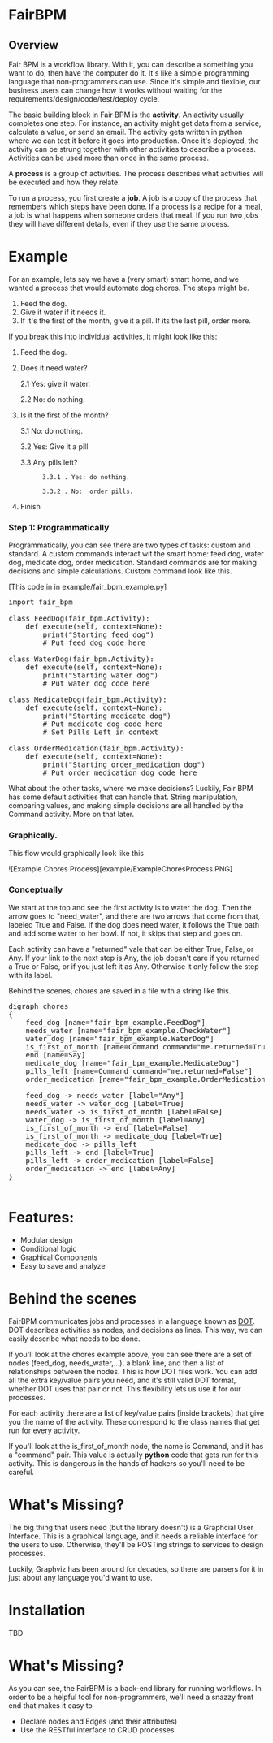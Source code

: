 # FairBPM

## Overview
Fair BPM is a workflow library. With it, you can describe a something you want to do, then have the computer do it.  It's like
a simple programming language that non-programmers can use. Since it's simple and flexible, our business users can change
how it works without waiting for the requirements/design/code/test/deploy cycle.

The basic building block in Fair BPM is the **activity**.  An activity usually completes one step.  For instance, an activity
might get data from a service, calculate a value, or send an email.  The activity gets written in python where we can
test it before it goes into production.  Once it's deployed, the activity can be strung together with other
activities to describe a process. Activities can be used more than once in the same process.

A **process** is a group of activities.  The process describes what activities will be executed and how they relate.

To run a process, you first create a **job**. A job is a copy of the process that remembers which steps have been done.
If a process is a recipe for a meal, a job is what happens when someone orders that meal.
If you run two jobs they will have different details, even if they use the same process.

# Example

For an example, lets say we have a (very smart) smart home, and we wanted a process that would automate dog chores.  The steps might be.

1.    Feed the dog.
2.    Give it water if it needs it.
3.    If it's the first of the month, give it a pill.  If its the last pill, order more.

If you break this into individual activities, it might look like this:
1.    Feed the dog.
2.    Does it need water?

        2.1    Yes: give it water.

        2.2    No: do nothing.

3.    Is it the first of the month?

        3.1      No: do nothing.

        3.2      Yes:  Give it a pill

        3.3      Any pills left?

                3.3.1 . Yes: do nothing.

                3.3.2 . No:  order pills.

4.    Finish


### Step 1:  Programmatically
Programmatically, you can see there are two types of tasks: custom and standard.  A custom commands interact wit the smart home: feed dog,
water dog, medicate dog, order medication. Standard commands are
for making decisions and simple calculations.  Custom command look like this.

[This code in in example/fair_bpm_example.py]

<pre>
import fair_bpm

class FeedDog(fair_bpm.Activity):
    def execute(self, context=None):
        print("Starting feed dog")
        # Put feed dog code here

class WaterDog(fair_bpm.Activity):
    def execute(self, context=None):
        print("Starting water dog")
        # Put water dog code here

class MedicateDog(fair_bpm.Activity):
    def execute(self, context=None):
        print("Starting medicate dog")
        # Put medicate dog code here
        # Set Pills Left in context

class OrderMedication(fair_bpm.Activity):
    def execute(self, context=None):
        print("Starting order_medication dog")
        # Put order_medication dog code here
</pre>

What about the other tasks, where we make decisions?  Luckily, Fair BPM has some default activities that can handle that.
String manipulation, comparing values, and making simple decisions are all handled by the Command activity.  More on that later.


### Graphically.
This flow would graphically look like this

![Example Chores Process][example/ExampleChoresProcess.PNG]

### Conceptually
We start at the top and see the first activity is to water the dog.  Then the arrow goes to "need_water", and there are two
arrows that come from that, labeled True and False.  If the dog does need water, it follows the True path and add some water
to her bowl.  If not, it skips that step and goes on.

Each activity can have a "returned" vale that can be either True, False, or Any. If your link to the next step is Any, the job doesn't care if you returned a True or False, or if you just left it as Any. Otherwise it only follow the step with its label.

Behind the scenes, chores are saved in a file with a string like this.
<pre>
digraph chores
{
    feed_dog [name="fair_bpm_example.FeedDog"]
    needs_water [name="fair_bpm_example.CheckWater"]
    water_dog [name="fair_bpm_example.WaterDog"]
    is_first_of_month [name=Command command="me.returned=True"]
    end [name=Say]
    medicate_dog [name="fair_bpm_example.MedicateDog"]
    pills_left [name=Command command="me.returned=False"]
    order_medication [name="fair_bpm_example.OrderMedication"]

    feed_dog -> needs_water [label="Any"]
    needs_water -> water_dog [label=True]
    needs_water -> is_first_of_month [label=False]
    water_dog -> is_first_of_month [label=Any]
    is_first_of_month -> end [label=False]
    is_first_of_month -> medicate_dog [label=True]
    medicate_dog -> pills_left
    pills_left -> end [label=True]
    pills_left -> order_medication [label=False]
    order_medication -> end [label=Any]
}

</pre>


# Features:

*  Modular design
*  Conditional logic
*  Graphical Components
*  Easy to save and analyze

# Behind the scenes
FairBPM communicates jobs and processes in a language known as [DOT](https://www.graphviz.org/).  DOT describes activities as nodes, and decisions as lines.  This way, we can easily describe what needs to be done.

If you'll look at the chores example above, you can see there are a set of nodes (feed_dog, needs_water,...), a blank line, and then a list of relationships between the nodes.  This is how DOT files work.  You can add all the extra key/value pairs you need, and it's still valid DOT format, whether DOT uses that pair or not.  This flexibility lets us use it for our processes.

For each activity there are a list of key/value pairs [inside brackets] that give you the name of the activity.  These correspond to the class names that get run for every activity.

If you'll look at the is_first_of_month node, the name is Command, and it has a "command" pair.  This value is actually __python__ code that gets run for this activity.  This is dangerous in the hands of hackers so you'll need to be careful.

# What's Missing?
The big thing that users need (but the library doesn't) is a Graphcial User Interface.  This is a graphical language, and it needs a reliable interface for the users to use.  Otherwise, they'll be POSTing strings to services to design processes.

Luckily, Graphviz has been around for decades, so there are parsers for it in just about any language you'd want to use.

# Installation
TBD

# What's Missing?
As you can see, the FairBPM is a back-end library for running workflows.  In order to be a helpful tool for non-programmers,
we'll need a snazzy front end that makes it easy to
*  Declare nodes and Edges (and their attributes)
*  Use the RESTful interface to CRUD processes
